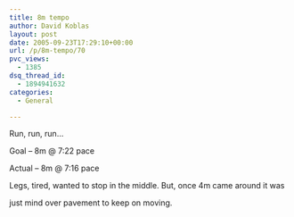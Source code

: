 ```yaml
---
title: 8m tempo
author: David Koblas
layout: post
date: 2005-09-23T17:29:10+00:00
url: /p/8m-tempo/70
pvc_views:
  - 1385
dsq_thread_id:
  - 1894941632
categories:
  - General

---
```

<p class="keitai_text">
  Run, run, run&#8230;
</p>

Goal &#8211; 8m @ 7:22 pace
  
Actual &#8211; 8m @ 7:16 pace

Legs, tired, wanted to stop in the middle. But, once 4m came around it was
  
just mind over pavement to keep on moving.